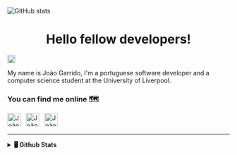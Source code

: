 ![GitHub stats](https://github-readme-stats.vercel.app/api?username=joaogarrido98&count_private=true&show_icons=true&theme=slateorange)

<h1 align="center"> Hello fellow developers!</h1> <img alt="Profile Views" height="18px" src="https://komarev.com/ghpvc/?username=joaogarrido98&label=Profile%20views&color=orange&style=flat" />

My name is João Garrido, I'm a portuguese software developer and a computer science student at the University of Liverpool.

### You can find me online 🗺️

[<img alt="João | Gmail" height="30em" src="https://github.com/joaogarrido98/joaogarrido98/resources/gmail.svg?raw=true" />][mail] &nbsp;
[<img alt="João | LinkedIn" height="30em" src="https://github.com/joaogarrido98/joaogarrido98/resources/linkedin.svg?raw=true" />][linkedin] &nbsp;
[<img alt="João | StackOverflow" height="30em" src="https://github.com/joaogarrido98/joaogarrido98/resources/stack-overflow.svg?raw=true" />][stackoverflow] &nbsp;

[portfolio]: https://joaogarrido.github.io/joao-garrido/
[mail]:mailto:joao.melo.garrido@gmail.com
[linkedin]: https://www.linkedin.com/in/jo%C3%A3o-garrido-40098a133/
[stackoverflow]: https://stackoverflow.com/users/12801831/jo%c3%a3o-garrido

---

<details>	
  <summary><b> 🖥️ Github Stats</b></summary>
  <br />
  <p align="center">
    <img alt="Stats" height="185em" src="https://github-readme-stats.vercel.app/api?username=joaogarrido98&count_private=true&show_icons=true&theme=slateorange" />
    &nbsp
    <img alt="Most used languages" height="185em" src="https://github-readme-stats.vercel.app/api/top-langs/?username=joaogarrido98&count_private=true&show_icons=true&layout=compact&langs_count=8&theme=slateorange" />
  </p>
</details>
